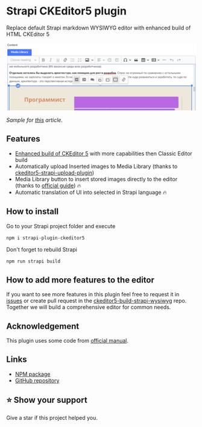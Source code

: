 # Strapi CKEditor5 plugin

Replace default Strapi markdown WYSIWYG editor with enhanced build of HTML CKEditor 5

![strapi-plugin-ckeditor5](/sample/strapi-plugin-ckeditor5.png)

*Sample for [this](https://faryaros.com/articles/it2021) article.*


## Features

- [Enhanced build of CKEditor 5](https://github.com/Roslovets-Inc/ckeditor5-build-strapi-wysiwyg) with more capabilities then Classic Editor build
- Automatically upload Inserted images to Media Library (thanks to [ckeditor5-strapi-upload-plugin](https://github.com/gtomato/ckeditor5-strapi-upload-plugin))
- Media Library button to insert stored images directly to the editor (thanks to [official guide](https://strapi.io/documentation/developer-docs/latest/guides/registering-a-field-in-admin.html)) 🔥
- Automatic translation of UI into selected in Strapi language 🔥


## How to install

Go to your Strapi project folder and execute

```bash
npm i strapi-plugin-ckeditor5
```

Don't forget to rebuild Strapi

```bash
npm run strapi build
```


## How to add more features to the editor
If you want to see more features in this plugin feel free to request it in [issues](https://github.com/Roslovets-Inc/ckeditor5-build-strapi-wysiwyg/issues) or create pull request in the [ckeditor5-build-strapi-wysiwyg](https://github.com/Roslovets-Inc/ckeditor5-build-strapi-wysiwyg) repo. Together we will build a comprehensive editor for common needs.


## Acknowledgement

This plugin uses some code from [official manual](https://strapi.io/documentation/developer-docs/latest/guides/registering-a-field-in-admin.html).


## Links

- [NPM package](https://www.npmjs.com/package/strapi-plugin-ckeditor5)
- [GitHub repository](https://github.com/Roslovets-Inc/strapi-plugin-ckeditor5)


## ⭐️ Show your support

Give a star if this project helped you.
